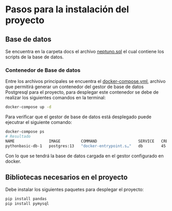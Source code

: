 # Pasos para la instalación del proyecto

## Base de datos

Se encuentra en la carpeta docs el archivo [neptuno.sql](/docs/neptuno.sql) el cual contiene los scripts de la base de datos.

### Contenedor de Base de datos

Entre los archivos principales se encuentra el [docker-compose.yml](/docker-compose.yml), archivo que permitirá generar un contenedor del gestor de base de datos Postgresql para el proyecto, para desplegar este contenedor se debe de realizar los siguientes comandos en la terminal:

```bash
docker-compose up -d
```

Para verificar que el gestor de base de datos está desplegado puede ejecutrar el siguiente comando:

```bash
docker-compose ps
# Resultado
NAME               IMAGE         COMMAND                  SERVICE   CREATED          STATUS          PORTS
pythonbasic-db-1   postgres:13   "docker-entrypoint.s…"   db        45 seconds ago   Up 42 seconds   0.0.0.0:5432->5432/tcp
```

Con lo que se tendrá la base de datos cargada en el gestor configurado en docker.

## Bibliotecas necesarios en el proyecto

Debe instalar los siguientes paquetes para desplegar el proyecto:

```bash
pip install pandas
pip install pymysql

```
